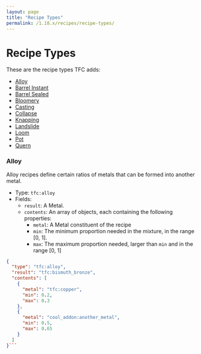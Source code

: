 ```yaml
---
layout: page
title: "Recipe Types"
permalink: /1.18.x/recipes/recipe-types/
---
```


# Recipe Types

These are the recipe types TFC adds:

- [Alloy](#alloy)
- [Barrel Instant](#barrel-instant)
- [Barrel Sealed](#barrel-sealed)
- [Bloomery](#bloomery)
- [Casting](#casting)
- [Collapse](#collapse)
- [Knapping](#knapping)
- [Landslide](#landslide)
- [Loom](#loom)
- [Pot](#pot)
- [Quern](#quern)

### Alloy

Alloy recipes define certain ratios of metals that can be formed into another metal.

- Type: `tfc:alloy`
- Fields:
  - `result`: A Metal.
  - `contents`: An array of objects, each containing the following properties:
    - `metal`: A Metal constituent of the recipe
    - `min`: The minimum proportion needed in the mixture, in the range [0, 1].
	- `max`: The maximum proportion needed, larger than `min` and in the range [0, 1]

```json
{
  "type": "tfc:alloy",
  "result": "tfc:bismuth_bronze",
  "contents": [
    {
      "metal": "tfc:copper",
      "min": 0.2,
      "max": 0.3
    },
    {
      "metal": "cool_addon:another_metal",
      "min": 0.5,
      "max": 0.65
    }
  ]
}```
